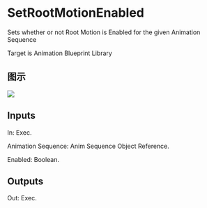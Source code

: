 # SetRootMotionEnabled

Sets whether or not Root Motion is Enabled for the given Animation Sequence

Target is Animation Blueprint Library

## 图示

![]($-20221218-17525106.png)

## Inputs

In: Exec.

Animation Sequence: Anim Sequence Object Reference.

Enabled: Boolean.  

## Outputs

Out: Exec.

